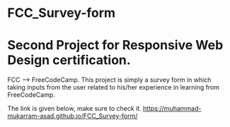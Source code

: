 # FCC_Survey-form
# Second Project for Responsive Web Design certification.
FCC --> FreeCodeCamp.
This project is simply a survey form in which taking inputs from the user related to his/her experience in learning from FreeCodeCamp.

The link is given below, make sure to check it.
https://muhammad-mukarram-asad.github.io/FCC_Survey-form/
